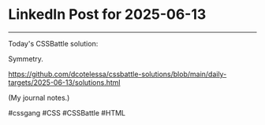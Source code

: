 # LinkedIn Post for 2025-06-13

---

Today's CSSBattle solution:

Symmetry.

https://github.com/dcotelessa/cssbattle-solutions/blob/main/daily-targets/2025-06-13/solutions.html

(My journal notes.)

#cssgang #CSS #CSSBattle #HTML
